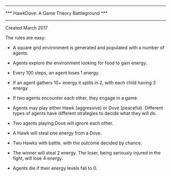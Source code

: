 *********************************************
*** HawkDove: A Game Theory Battleground ***
*********************************************
Created March 2017

 The rules are easy:

* A square grid environment is generated and populated with a number of agents.
* Agents explore the environment looking for food to gain energy.
* Every 100 steps, an agent loses 1 energy.
* If an agent gathers 10+ energy it splits in 2, with each child having 3 energy.

* If two agents encounter each other, they engage in a game.
* Agents may play either Hawk (aggressive) or Dove (peaceful). Different types of agents have different strategies to
  decide what they will do.

* Two agents playing Dove will ignore each other.
* A Hawk will steal one energy from a Dove.
* Two Hawks with battle, with the outcome decided by chance.
* The winner will steal 2 energy. The loser, being seriously injured in the fight, will lose 4 energy.

* Agents die if their energy levels fall to 0.